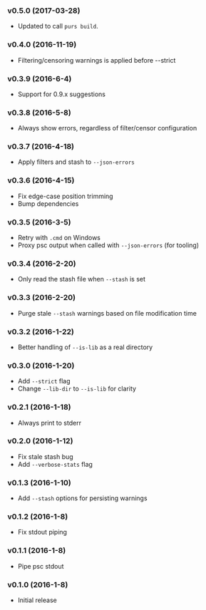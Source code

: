 ### v0.5.0 (2017-03-28)

* Updated to call `purs build`.

### v0.4.0 (2016-11-19)

* Filtering/censoring warnings is applied before --strict

### v0.3.9 (2016-6-4)

* Support for 0.9.x suggestions

### v0.3.8 (2016-5-8)

* Always show errors, regardless of filter/censor configuration

### v0.3.7 (2016-4-18)

* Apply filters and stash to `--json-errors`

### v0.3.6 (2016-4-15)

* Fix edge-case position trimming
* Bump dependencies

### v0.3.5 (2016-3-5)

* Retry with `.cmd` on Windows
* Proxy psc output when called with `--json-errors` (for tooling)

### v0.3.4 (2016-2-20)

* Only read the stash file when `--stash` is set

### v0.3.3 (2016-2-20)

* Purge stale `--stash` warnings based on file modification time

### v0.3.2 (2016-1-22)

* Better handling of `--is-lib` as a real directory

### v0.3.0 (2016-1-20)

* Add `--strict` flag
* Change `--lib-dir` to `--is-lib` for clarity

### v0.2.1 (2016-1-18)

* Always print to stderr

### v0.2.0 (2016-1-12)

* Fix stale stash bug
* Add `--verbose-stats` flag

### v0.1.3 (2016-1-10)

* Add `--stash` options for persisting warnings

### v0.1.2 (2016-1-8)

* Fix stdout piping

### v0.1.1 (2016-1-8)

* Pipe psc stdout

### v0.1.0 (2016-1-8)

* Initial release
